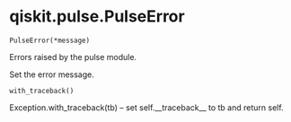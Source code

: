 # qiskit.pulse.PulseError

<span id="undefined" />

`PulseError(*message)`

Errors raised by the pulse module.

Set the error message.

<span id="undefined" />

`with_traceback()`

Exception.with\_traceback(tb) – set self.\_\_traceback\_\_ to tb and return self.
